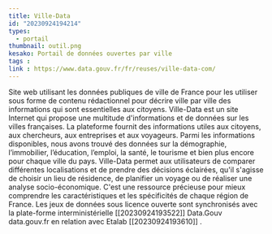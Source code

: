 ```yaml
---
title: Ville-Data
id: "20230924194214"
types:
  - portail
thumbnail: outil.png
kesako: Portail de données ouvertes par ville
tags :
link : https://www.data.gouv.fr/fr/reuses/ville-data-com/
---
```


Site web utilisant les données publiques de ville de France pour les utiliser sous forme de contenu rédactionnel pour décrire ville par ville des informations qui sont essentielles aux citoyens.
Ville-Data est un site Internet qui propose une multitude d'informations et de données sur les villes françaises. La plateforme fournit des informations utiles aux citoyens, aux chercheurs, aux entreprises et aux voyageurs. Parmi les informations disponibles, nous avons trouvé des données sur la démographie, l’immobilier, l’éducation, l’emploi, la santé, le tourisme et bien plus encore pour chaque ville du pays. Ville-Data permet aux utilisateurs de comparer différentes localisations et de prendre des décisions éclairées, qu'il s'agisse de choisir un lieu de résidence, de planifier un voyage ou de réaliser une analyse socio-économique. C'est une ressource précieuse pour mieux comprendre les caractéristiques et les spécificités de chaque région de France.
Les jeux de données sous licence ouverte sont synchronisés avec la plate-forme interministérielle [[20230924193522]] Data.Gouv data.gouv.fr en relation avec Etalab [[20230924193610]] .